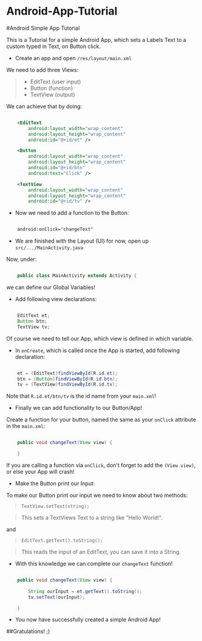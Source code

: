 Android-App-Tutorial
=================

#Android Simple App Tutorial

This is a Tutorial for a simple Android App, which sets a Labels Text to a custom typed in Text, on Button click.

- Create an app and open `/res/layout/main.xml`

We need to add three Views:

>- EditText (user input)
>- Button (function)
>- TextView (output)

We can achieve that by doing:

``` xml

    <EditText
        android:layout_width="wrap_content"
        android:layout_height="wrap_content"
        android:id="@+id/et" />

    <Button
        android:layout_width="wrap_content"
        android:layout_height="wrap_content"
	    android:id="@+id/btn"
	    android:text="Click" />

    <TextView
        android:layout_width="wrap_content"
        android:layout_height="wrap_content"
        android:id="@+id/tv" />
```

- Now we need to add a function to the Button:

``` xml

    android:onClick="changeText"
```

- We are finished with the Layout (UI) for now, open up `src/.../MainActivity.java`

Now, under:

``` java

    public class MainActivity extends Activity {
```

we can define our Global Variables!

- Add following view declarations:

``` java

    EditText et;
    Button btn;
    TextView tv;
```

Of course we need to tell our App, which view is defined in which variable.

- In `onCreate`, which is called once the App is started, add following declaration:

``` java

    et = (EditText)findViewById(R.id.et);
    btn = (Button)findViewById(R.id.btn);
    tv = (TextView)findViewById(R.id.tv);
```

Note that `R.id.et/btn/tv` is the id name from your `main.xml`!

- Finally we can add functionality to our Button/App!

Create a function for your button, named the same as your `onClick` attribute in the `main.xml`:

``` java

    public void changeText(View view) {

    }

```

If you are calling a function via `onClick`, don't forget to add the `(View view)`, or else your App will crash!

- Make the Button print our Input:

To make our Button print our input we need to know about two methods:

>`TextView.setText(string);`

>This sets a TextViews Text to a string like "Hello World!".

and

>`EditText.getText().toString();`

>This reads the input of an EditText, you can save it into a String.

- With this knowledge we can complete our `changeText` function!

``` java

    public void changeText(View view) {
 
        String ourInput = et.getText().toString();
        tv.setText(ourInput);

    }

```

- You now have successfully created a simple Android App!

##Gratulations! ;)
